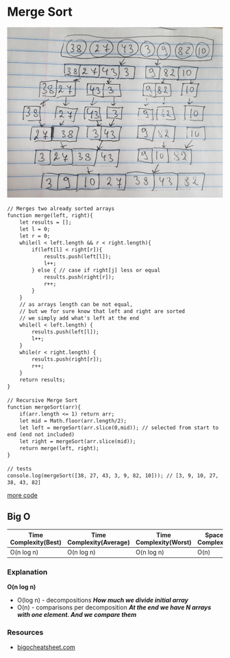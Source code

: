 # Merge Sort

![Merge_sort](./img/merge-sort.jpg)

```
// Merges two already sorted arrays
function merge(left, right){
    let results = [];
    let l = 0;
    let r = 0;
    while(l < left.length && r < right.length){
        if(left[l] < right[r]){
            results.push(left[l]);
            l++;
        } else { // case if right[j] less or equal
            results.push(right[r]);
            r++;
        }
    }
    // as arrays length can be not equal,
    // but we for sure know that left and right are sorted
    // we simply add what's left at the end
    while(l < left.length) {
        results.push(left[l]);
        l++;
    }
    while(r < right.length) {
        results.push(right[r]);
        r++;
    }
    return results;
}

// Recursive Merge Sort
function mergeSort(arr){
    if(arr.length <= 1) return arr;
    let mid = Math.floor(arr.length/2);
    let left = mergeSort(arr.slice(0,mid)); // selected from start to end (end not included)
    let right = mergeSort(arr.slice(mid));
    return merge(left, right);
}

// tests
console.log(mergeSort([38, 27, 43, 3, 9, 82, 10])); // [3, 9, 10, 27, 38, 43, 82]

```
[more code](index.js)

## Big O

| Time Complexity(Best) | Time Complexity(Average) | Time Complexity(Worst) | Space Complexity |
| ------------- | ------------- | ------------- | ------------- |
| O(n log n)    | O(n log n)    | O(n log n)    | O(n)          |

### Explanation 
 **O(n log n)**
* O(log n) - decompositions ***How much we divide initial array***
* O(n) - comparisons per decomposition ***At the end we have N arrays with one element. And we compare them***

### Resources
* [bigocheatsheet.com](http://bigocheatsheet.com/)
